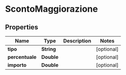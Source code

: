 

# ScontoMaggiorazione


## Properties

| Name | Type | Description | Notes |
|------------ | ------------- | ------------- | -------------|
|**tipo** | **String** |  |  [optional] |
|**percentuale** | **Double** |  |  [optional] |
|**importo** | **Double** |  |  [optional] |



